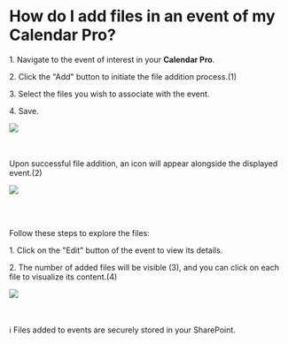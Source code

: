# How do I add files in an event of my Calendar Pro?

<p class="no-margin">1. Navigate to the event of interest in your <b>Calendar Pro</b>.</p>
<p class="no-margin"></p>
<p class="no-margin">2.	Click the "Add" button to initiate the file addition process.(1)</p>
<p class="no-margin"></p>
<p class="no-margin">3. Select the files you wish to associate with the event.</p>
<p class="no-margin"></p>
<p class="no-margin">4. Save.</p>
<p class="no-margin"></p>
<div class="intercom-container"><img src="/assets/img/teams-pro/adding-files-add.png"></div>
<br><br>
<p class="no-margin">Upon successful file addition, an icon will appear alongside the displayed event.(2)</p>
<p class="no-margin"></p>
<div class="intercom-container"><img src="/assets/img/teams-pro/adding-files-displayed-icon.png"></div>
<p class="no-margin"></p>
<br><br>
<p class="no-margin">Follow these steps to explore the files:</p>
<p class="no-margin"></p>
<p class="no-margin">1. Click on the "Edit" button of the event to view its details.</p>
<p class="no-margin"></p>
<p class="no-margin">2. The number of added files will be visible (3), and you can click on each file to visualize its content.(4)</p>
<p class="no-margin"></p>
<div class="intercom-container"><img src="/assets/img/teams-pro/addng-files-visualization.png"></div>
<br><br>
<p class="no-margin">ℹ️ Files added to events are securely stored in your SharePoint.</p>
<br>



<p class="no-margin"></p>

<Hubspot />
<Clarity />
<GoogleAnalytics />